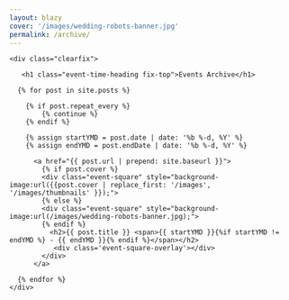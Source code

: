 ```yaml
---
layout: blazy
cover: '/images/wedding-robots-banner.jpg'
permalink: /archive/
---
```


<div class="home">

    <div class="clearfix">

	   <h1 class="event-time-heading fix-top">Events Archive</h1>

      {% for post in site.posts %}

        {% if post.repeat_every %}
            {% continue %}
        {% endif %}

        {% assign startYMD = post.date | date: '%b %-d, %Y' %}
        {% assign endYMD = post.endDate | date: '%b %-d, %Y' %}

          <a href="{{ post.url | prepend: site.baseurl }}">
            {% if post.cover %}
            <div class="event-square" style="background-image:url({{post.cover | replace_first: '/images', '/images/thumbnails' }});">
            {% else %}
            <div class="event-square" style="background-image:url(/images/wedding-robots-banner.jpg);">
            {% endif %}
              <h2>{{ post.title }} <span>{{ startYMD }}{%if startYMD != endYMD %} - {{ endYMD }}{% endif %}</span></h2>
               <div class='event-square-overlay'></div>
            </div>
          </a>

      {% endfor %}
    </div>

</div>
